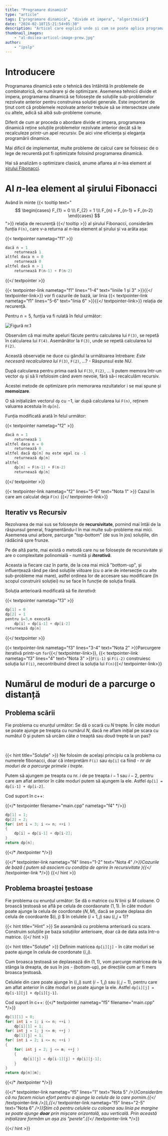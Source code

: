 ```yaml
---
title: "Programare dinamică"
type: "article"
tags: ["programare dinamică", "divide et impera", "algoritmică"]
date: "2024-02-18T15:21:54+05:30"
description: "Articol care explică unde și cum se poate aplica programarea dinamică, atât pentru eficiență cât și pentru eleganța implementării"
thumbnail_images:
    - "al-doilea-articol-image-prew.jpg"
author:
    - "ipslp"
---
```


# Introducere

Programarea dinamică este o tehnică des întâlnită în problemele de combinatorică, de numărare și de optimizare. Asemenea tehnicii divide et impera, programarea dinamică se folosește de soluțiile sub-problemelor rezolvate anterior pentru construirea soluției generale.
Este important de ținut cont că problemele rezolvate anterior trebuie să se intersecteze unele cu altele, adică să aibă sub-probleme comune.

Diferit de cum ar proceda o abordare divide et impera, programarea dinamică reține soluțiile problemelor rezolvate anterior decât să le recalculeze printr-un apel recursiv.
De aici vine eficiența și eleganța programării dinamice.

Mai dificil de implementat, multe probleme de calcul care se folosesc de o lege de recurentă pot fi optimizate folosind programarea dinamică.
 
Hai să analizăm o optimizare clasică, anume aflarea al $n$-lea element al [șirului Fibonacci](https://en.wikipedia.org/wiki/Fibonacci_sequence).

# Al $n$-lea element al șirului Fibonacci

Având în minte {{< tooltip text="$$ \begin{cases} F_{1} = 0 \\\ F_{2} = 1 \\\ F_{n} = F_{n-1} + F_{n-2} \end{cases} $$">}} relația de recurență {{</ tooltip >}} al șirului Fibonacci, considerăm funția `F(n)`, care v-a returna al $n$-lea element al șirului și va arăta așa:

{{< textpointer nametag="f1" >}}
```c++
dacă n = 1
    returnează 1
altfel daca n = 0
    returnează 0
altfel dacă n > 1
    returnează F(n-1) + F(n-2)
```
{{</ textpointer >}}

{{< textpointer-link nametag="f1" lines="1-4" text="liniile $1$ și $3$" >}}{{</ textpointer-link>}} vor fi cazurile de bază, iar linia {{< textpointer-link nametag="f1" lines="5-6" text="linia $6$" >}}{{</ textpointer-link>}} relația de recurență.

Pentru $n = 5$, funția va fi rulată în felul următor:

![Figură nr.1](/images/graf-fibonnaci-1.jpg)

Observăm că mai multe apeluri făcute pentru calcularea lui `F(3)`, se repetă în calcularea lui `F(4)`. Asemănător la `F(3)`, unde se repetă calcularea lui `F(2)`.

Această observație ne duce cu gândul la următoarea întrebare: *Este necesară recalcularea lui* `F(3)`, `F(2)`, ...? - Răspunsul este *NU*.

După calcularea pentru prima oară lui `F(3)`, `F(2)`, ... îi putem memora într-un vector `dp` și să îi refolosim când avem nevoie, fără să-i recalculăm recursiv.

Acestei metode de optimizare prin memorarea rezultatelor i se mai spune și **memoizare**.

O să inițializâm vectorul `dp` cu $-1$, iar după calcularea lui `F(n)`, reținem valuarea acestuia în `dp[n]`.

Funția modificată arată în felul următor:

{{< textpointer nametag="f2" >}}
```c++
dacă n = 1
    returnează 1
altfel daca n = 0
    returnează 0
altfel dacă dp[n] nu este egal cu -1
    returnează dp[n]
altfel
    dp[n] = F(n-1) + F(n-2)
    returnează dp[n]
```
{{</ textpointer >}}

{{< textpointer-link nametag="f2" lines="5-6" text="Nota $1$" >}} Cazul în care am calculat deja `F(n)` {{</ textpointer-link>}}

## Iterativ vs Recursiv

Rezolvarea de mai sus se folosește de **recursivitate**, pornind mai întâi de la răspunsul general, fragmentându-l în mai multe sub-probleme mai mici. Asemenea unui arbore, parcurge "top-bottom" (de sus în jos) soluțiile, din rădăcină spre frunze.

Pe de altă parte, mai există o metodă care nu se folosește de recursivitate și are o complexitate polinomială - numită și ***iterativă***.

Aceasta ia fiecare caz în parte, de la cea mai mică "bottom-up", și influențează rând pe rând soluțiile viitoare (cu o arie de intersecție cu alte sub-probleme mai mare), astfel ordinea lor de accesare sau modificare (în scopul construirii soluției) nu se face în funcție de soluția finală.

Soluția anterioară modificată să fie *iterativă*:

{{< textpointer nametag="f3" >}}
```c++
dp[1] = 0
dp[2] = 1
pentru i←3,n execută
    dp[i] = dp[i-1] + dp[i-2]
returnează dp[n]
```
{{</ textpointer >}}

{{< textpointer-link nametag="f3" lines="3-4" text="Nota $2$" >}}Parcurgere iterativă printr-un `for`{{</ textpointer-link>}}, {{< textpointer-link nametag="f3" lines="4" text="Nota $3$" >}}`F(i-1)` și `F(i-2)` construiesc soluția lui `F(i)`, necontribuind direct la soluția lui `F(n)`{{</ textpointer-link>}}

# Numărul de moduri de a parcurge o distanță

## Problema scării

Fie problema cu enunțul următor:
Se dă o scară cu $N$ trepte. În câte moduri se poate ajunge pe treapta cu numărul $N$, dacă ne aflam inițial pe scara cu numătul $0$ și putem să urcăm câte $o$ treaptă sau $două$ trepte la un pas?

<br>

{{< hint title="Soluție" >}}
Ne folosim de același principiu ca la problema cu numerele fibonacci, doar că interpretăm `F(i)` sau `dp[i]` ca fiind - *nr de moduri de a parcurge primele $i$ trepte*.

Putem să ajungem pe treapta cu nr. $i$ de pe treapta $i-1$ sau $i-2$, pentru care am aflat anterior în câte moduri putem să ajungem la ele. Astfel `dp[i] = dp[i-1] + dp[i-2]`.

Cod suport în c++:

{{</* textpointer filename="main.cpp" nametag="f4" */>}}
```c++
dp[1] = 1;
dp[2] = 2;
for( int i = 3; i <= n; ++i )
{
    dp[i] = dp[i-1] + dp[i-2];
}
return dp[n];
```
{{</* /textpointer */>}}

{{</* textpointer-link nametag="f4" lines="1-2" text="Nota $4$" */>}}Cazurile de bază ( putem să asociem cu condiția de oprire în recursivitate ){{</* /textpointer-link */>}}
{{</ hint >}}

## Problema broaștei țestoase

Fie problema cu enunțul următor:
Se dă o matrice cu $N$ linii și $M$ coloane. O broască țestoasă se află pe celula de coordaonate $(1, 1)$. În câte moduri poate ajunge la celula de coordonate $(N, M)$, dacă se poate deplasa din celula de coordoante $(i, j) $ în celulele $(i+1, j)$ sau $(i, j+1)$?

{{< hint title="Hint" >}}
Se aseamănă cu problema anterioară cu scara. Construim soluțiile pe baza soluțiilor anterioare, doar că de data asta într-o matrice.
{{</ hint >}}

{{< hint title="Soluție" >}}
Definim matricea `dp[i][j]` - în câte moduri se paote ajunge în celula de coordonate $(i, j)$.

Cum broasca țestoasă se deplasează din $(1, 1)$, vom parcurge matricea de la stânga la dreapta, de sus în jos - (bottom-up), pe direcțiile cum ar fi mers broasca țestoasă.

Celulele din care poate ajunge în $(i, j)$ sunt $(i-1, j)$ sau $(i, j-1)$, pentru care am aflat anterior în câte moduri se poate ajunge la ele. Astfel `dp[i][j] = dp[i-1][j] + dp[i][j-1]`.

Cod suport în c++:
{{</* textpointer nametag="f5" filename="main.cpp" */>}}
```c++
dp[1][1] = 0;
for( int i = 1; i <= n; ++i )
    dp[i][1] = 1;
for( int j = 1; j <= m; ++j )
    dp[1][j] = 1;
for( int i = 2; i <= n; ++i )
{
    for( int j = 2; j <= m; ++j )
    {
        dp[i][j] = dp[i-1][j] + dp[i][j-1];
    }
}
return dp[n][m];
```
{{</* /textpointer */>}}

{{</* textpointer-link nametag="f5" lines="1" text="Nota $5$" */>}}Considerăm că nu facem niciun efort pentru a ajunge la celula de la care pornim.{{</* /textpointer-link */>}},{{</* textpointer-link nametag="f5" lines="2-5" text="Nota $6$" */>}}Știm că pentru celulele cu coloana sau linia pe margine se poate ajunge **doar** prin mișcare orizontală, sau verticală. Prin această inițializare formăm un așa zis *"perete"*.{{</* /textpointer-link */>}}

{{</ hint >}}